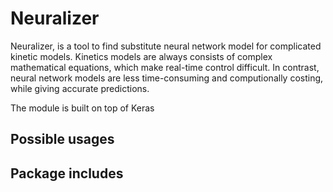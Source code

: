 Neuralizer
==========

Neuralizer, is a tool to find substitute neural network model for complicated kinetic models. Kinetics models are always consists of complex mathematical equations, which make real-time control difficult. In contrast, neural network models are less time-consuming and computionally costing, while giving accurate predictions.

The module is built on top of Keras

Possible usages
----------------

Package includes
-----------------




